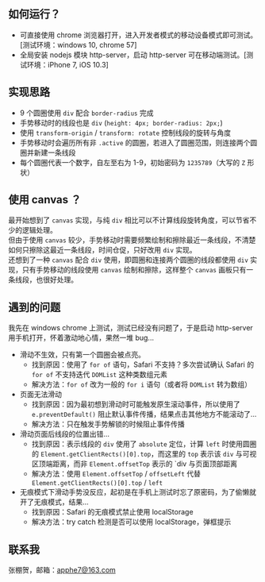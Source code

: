 ## 如何运行？

- 可直接使用 chrome 浏览器打开，进入开发者模式的移动设备模式即可测试。[测试环境：windows 10, chrome 57]
- 全局安装 nodejs 模块 http-server，启动 http-server 可在移动端测试。[测试环境：iPhone 7, iOS 10.3]

## 实现思路

- 9 个圆圈使用 `div` 配合 `border-radius` 完成
- 手势移动时的线段也是 `div` (`height: 4px; border-radius: 2px;`)
- 使用 `transform-origin` / `transform: rotate` 控制线段的旋转与角度
- 手势移动时会遍历所有非 `.active` 的圆圈，若进入了圆圈范围，则连接两个圆圈并新建一条线段
- 每个圆圈代表一个数字，自左至右为 1-9，初始密码为 `1235789`（大写的 `Z` 形状）

## 使用 canvas ？

最开始想到了 `canvas` 实现，与纯 `div` 相比可以不计算线段旋转角度，可以节省不少的逻辑处理。  
但由于使用 `canvas` 较少，手势移动时需要频繁绘制和擦除最近一条线段，不清楚如何只擦除这最近一条线段，时间仓促，只好改用 `div` 实现。  
还想到了一种 `canvas` 配合 `div` 使用，即圆圈和连接两个圆圈的线段都使用 `div` 实现，只有手势移动的线段使用 `canvas` 绘制和擦除，这样整个 `canvas` 画板只有一条线段，也很好处理。

## 遇到的问题

我先在 windows chrome 上测试，测试已经没有问题了，于是启动 http-server 用手机打开，怀着激动地心情，果然一堆 bug...

- 滑动不生效，只有第一个圆圈会被点亮。
    - 找到原因：使用了 `for of` 语句，Safari 不支持？多次尝试确认 Safari 的 `for of` 不支持迭代 `DOMList` 这种类数组元素
    - 解决方法：`for of` 改为一般的 `for i` 语句（或者将 `DOMList` 转为数组）
- 页面无法滑动
    - 找到原因：因为最初想到滑动时可能触发原生滚动事件，所以使用了 `e.preventDefault()` 阻止默认事件传播，结果点击其他地方不能滚动了...
    - 解决方法：只在触发手势解锁的时候阻止事件传播
- 滑动页面后线段的位置出错...
    - 找到原因：表示线段的 `div` 使用了 `absolute` 定位，计算 `left` 时使用圆圈的 `Element.getClientRects()[0].top`，而这里的 `top` 表示该 `div` 与可视区顶端距离，而非 `Element.offsetTop` 表示的 `div 与页面顶部距离
    - 解决方法：使用 `Element.offsetTop` / `offsetLeft` 代替 `Element.getClientRects()[0].top` / `left`
- 无痕模式下滑动手势没反应，起初是在手机上测试时忘了原密码，为了偷懒就开了无痕模式，结果...
    - 找到原因：Safari 的无痕模式禁止使用 localStorage
    - 解决方法：try catch 检测是否可以使用 localStorage，弹框提示

## 联系我

张棚贺，邮箱：apphe7@163.com
